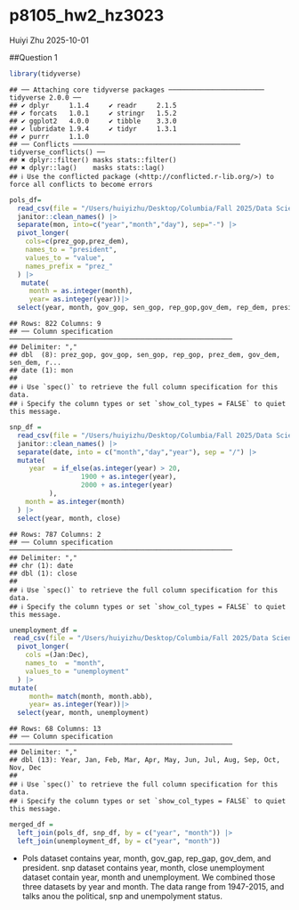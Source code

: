 p8105_hw2_hz3023
================
Huiyi Zhu
2025-10-01

\##Question 1

``` r
library(tidyverse)
```

    ## ── Attaching core tidyverse packages ──────────────────────── tidyverse 2.0.0 ──
    ## ✔ dplyr     1.1.4     ✔ readr     2.1.5
    ## ✔ forcats   1.0.1     ✔ stringr   1.5.2
    ## ✔ ggplot2   4.0.0     ✔ tibble    3.3.0
    ## ✔ lubridate 1.9.4     ✔ tidyr     1.3.1
    ## ✔ purrr     1.1.0     
    ## ── Conflicts ────────────────────────────────────────── tidyverse_conflicts() ──
    ## ✖ dplyr::filter() masks stats::filter()
    ## ✖ dplyr::lag()    masks stats::lag()
    ## ℹ Use the conflicted package (<http://conflicted.r-lib.org/>) to force all conflicts to become errors

``` r
pols_df=
  read_csv(file = "/Users/huiyizhu/Desktop/Columbia/Fall 2025/Data Science I/fivethirtyeight_datasets/pols-month.csv") |> 
  janitor::clean_names() |> 
  separate(mon, into=c("year","month","day"), sep="-") |> 
  pivot_longer(
    cols=c(prez_gop,prez_dem),
    names_to = "president",
    values_to = "value",
    names_prefix = "prez_"
  ) |> 
   mutate(
     month = as.integer(month),
     year= as.integer(year))|> 
  select(year, month, gov_gop, sen_gop, rep_gop,gov_dem, rep_dem, president )
```

    ## Rows: 822 Columns: 9
    ## ── Column specification ────────────────────────────────────────────────────────
    ## Delimiter: ","
    ## dbl  (8): prez_gop, gov_gop, sen_gop, rep_gop, prez_dem, gov_dem, sen_dem, r...
    ## date (1): mon
    ## 
    ## ℹ Use `spec()` to retrieve the full column specification for this data.
    ## ℹ Specify the column types or set `show_col_types = FALSE` to quiet this message.

``` r
snp_df =
  read_csv(file = "/Users/huiyizhu/Desktop/Columbia/Fall 2025/Data Science I/fivethirtyeight_datasets/snp.csv")|> 
  janitor::clean_names() |> 
  separate(date, into = c("month","day","year"), sep = "/") |> 
  mutate(
     year  = if_else(as.integer(year) > 20, 
                  1900 + as.integer(year), 
                  2000 + as.integer(year)
          ),
    month = as.integer(month)
  ) |> 
  select(year, month, close)
```

    ## Rows: 787 Columns: 2
    ## ── Column specification ────────────────────────────────────────────────────────
    ## Delimiter: ","
    ## chr (1): date
    ## dbl (1): close
    ## 
    ## ℹ Use `spec()` to retrieve the full column specification for this data.
    ## ℹ Specify the column types or set `show_col_types = FALSE` to quiet this message.

``` r
unemployment_df =
 read_csv(file = "/Users/huiyizhu/Desktop/Columbia/Fall 2025/Data Science I/fivethirtyeight_datasets/unemployment.csv") |>
  pivot_longer(
    cols =(Jan:Dec),
    names_to  = "month",
    values_to = "unemployment"
  ) |>
mutate(
     month= match(month, month.abb),
     year= as.integer(Year))|> 
  select(year, month, unemployment)
```

    ## Rows: 68 Columns: 13
    ## ── Column specification ────────────────────────────────────────────────────────
    ## Delimiter: ","
    ## dbl (13): Year, Jan, Feb, Mar, Apr, May, Jun, Jul, Aug, Sep, Oct, Nov, Dec
    ## 
    ## ℹ Use `spec()` to retrieve the full column specification for this data.
    ## ℹ Specify the column types or set `show_col_types = FALSE` to quiet this message.

``` r
merged_df = 
  left_join(pols_df, snp_df, by = c("year", "month")) |>
  left_join(unemployment_df, by = c("year", "month"))
```

- Pols dataset contains year, month, gov_gap, rep_gap, gov_dem, and
  president. snp dataset contains year, month, close unemployment
  dataset contain year, month and unemployment. We combined those three
  datasets by year and month. The data range from 1947-2015, and talks
  anou the political, snp and unempolyment status.

